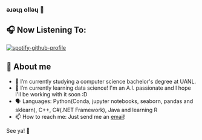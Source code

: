 ### ǝɹǝɥʇ ollǝɥ 🍮

## 🎧 Now Listening To: 
[![spotify-github-profile](https://spotify-github-profile.vercel.app/api/view?uid=1290872612&cover_image=true&theme=novatorem&bar_color=9a6ddf&bar_color_cover=false)](https://open.spotify.com/user/1290872612)

## 🧮 About me
- 🔭 I’m currently studying a computer science bachelor's degree at UANL.
- 🌱 I’m currently learning data science! I'm an A.I. passionate and I hope I'll be working with it soon :D
- 🗣 ️Languages: Python(Conda, jupyter notebooks, seaborn, pandas and sklearn), C++, C#(.NET Framework), Java and learning R
- 📫 How to reach me: Just send me an [email](mailto:lorenzo.deleonpch@uanl.edu.mx)!

See ya! 👋
 
